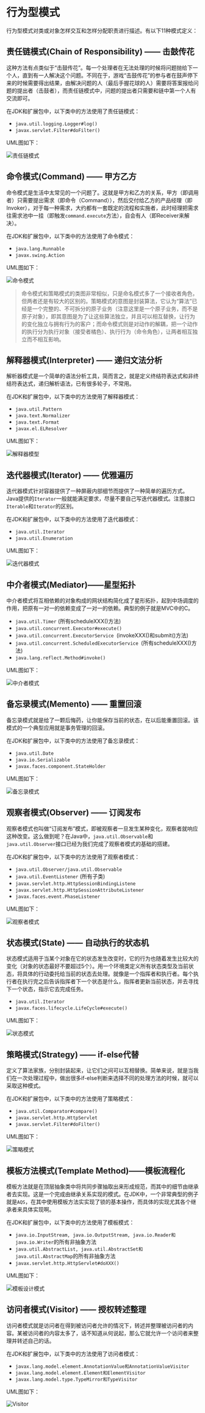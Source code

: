 # 行为型模式
行为型模式对类或对象怎样交互和怎样分配职责进行描述。有以下11种模式定义：

## 责任链模式(Chain of Responsibility) —— 击鼓传花
这种方法有点类似于“击鼓传花”。每一个处理者在无法处理的时候将问题抛给下一个人，直到有一人解决这个问题。不同在于，游戏“击鼓传花”的参与者在鼓声停下来的时候需要得出结果，由解决问题的人（最后手握花球的人）需要将答案报给问题的提出者（击鼓者），而责任链模式中，问题的提出者只需要和链中第一个人有交流即可。

在JDK和扩展包中，以下类中的方法使用了责任链模式：

* `java.util.logging.Logger#log()`
* `javax.servlet.Filter#doFilter()`

UML图如下：

![责任链模式](https://ws1.sinaimg.cn/large/006tNbRwly1fx1wrk2fkbj30qi0c6mxp.jpg)

## 命令模式(Command) —— 甲方乙方
命令模式是生活中太常见的一个问题了。这就是甲方和乙方的关系，甲方（即调用者）只需要提出需求（即命令（Command）），然后交付给乙方的产品经理（即Invoker），对于每一种需求，大约都有一套既定的流程和实施者，此时经理把需求往需求池中一挂（即触发`command.execute`方法），自会有人（即Receiver来解决）。

在JDK和扩展包中，以下类中的方法使用了命令模式：
* `java.lang.Runnable`
* `javax.swing.Action`


UML图如下：

![命令模式](https://ws3.sinaimg.cn/large/006tNbRwly1fx41mnnjhtj30iw09a74v.jpg)

> 命令模式和策略模式的类图非常相似，只是命名模式多了一个接收者角色，但两者还是有较大的区别的。策略模式的意图是封装算法，它认为“算法”已经是一个完整的、不可拆分的原子业务（注意这里是一个原子业务，而不是原子对象），即其意图是为了让这些算法独立，并且可以相互替换，让行为的变化独立与拥有行为的客户；而命令模式则是对动作的解耦，把一个动作的执行分为执行对象（接受者橘色）、执行行为（命令角色），让两者相互独立而不相互影响。


## 解释器模式(Interpreter) —— 递归文法分析
解析器模式是一个简单的语法分析工具，简而言之，就是定义终结符表达式和非终结符表达式，递归解析语法，已有很多轮子，不常用。

在JDK和扩展包中，以下类中的方法使用了解释器模式：

* `java.util.Pattern`
* `java.text.Normalizer`
* `java.text.Format`
* `javax.el.ELResolver`

UML图如下：

![解释器模型](https://ws1.sinaimg.cn/large/006tNbRwly1fx30imjtroj30q00feq3v.jpg)

## 迭代器模式(Iterator) —— 优雅遍历
迭代器模式针对容器提供了一种屏蔽内部细节而提供了一种简单的遍历方式。Java提供的`Iterator`一般就能满足要求，尽量不要自己写迭代器模式。注意接口`Iterable`和`Iterator`的区别。

在JDK和扩展包中，以下类中的方法使用了迭代器模式：

* `java.util.Iterator`
* `java.util.Enumeration`

UML图如下：

![迭代器模式](https://ws2.sinaimg.cn/large/006tNbRwly1fx1xwaetujj30n60k4gml.jpg)


## 中介者模式(Mediator)——星型拓扑
中介者模式将互相依赖的对象构成的网状结构简化成了星形拓扑，起到中场调度的作用，把原有一对一的依赖变成了一对一的依赖。典型的例子就是MVC中的C。

* `java.util.Timer` (所有scheduleXXX()方法)
* `java.util.concurrent.Executor#execute()`
* `java.util.concurrent.ExecutorService `(invokeXXX()和submit()方法)
* `java.util.concurrent.ScheduledExecutorService `(所有scheduleXXX()方法)
* `java.lang.reflect.Method#invoke()`

UML图如下：

![中介者模式](https://ws2.sinaimg.cn/large/006tNbRwly1fx31g702b6j30fg094t8v.jpg)


##  备忘录模式(Memento) —— 重置回滚
备忘录模式就是给了一颗后悔药，让你能保存当前的状态，在以后能重置回滚。该模式的一个典型应用就是事务管理的回滚。

在JDK和扩展包中，以下类中的方法使用了备忘录模式：

* `java.util.Date`
* `java.io.Serializable`
* `javax.faces.component.StateHolder`

UML图如下：

![备忘录模式](https://ws4.sinaimg.cn/large/006tNbRwly1fx325g2x91j30qq06a3z5.jpg)

##  观察者模式(Observer) —— 订阅发布
观察者模式也叫做“订阅发布”模式，即被观察者一旦发生某种变化，观察者就响应这种改变。这么做到呢？在Java中，`java.util.Observable`和`java.util.Observer`接口已经为我们完成了观察者模式的基础的搭建。

在JDK和扩展包中，以下类中的方法使用了观察者模式：

* `java.util.Observer/java.util.Observable`
* `java.util.EventListener` (所有子类)
* `javax.servlet.http.HttpSessionBindingListene`
* `javax.servlet.http.HttpSessionAttributeListener`
* `javax.faces.event.PhaseListener`

UML图如下：

![观察者模式](https://ws4.sinaimg.cn/large/006tNbRwly1fx27dy5l2vj30hq0a9gnd.jpg)

## 状态模式(State) —— 自动执行的状态机
状态模式适用于当某个对象在它的状态发生改变时，它的行为也随着发生比较大的变化（对象的状态最好不要超过5个）。用一个环境类定义所有状态类型及当前状态，将具体的行动委托给当前的状态去处理。就像是一个指挥者和执行者。每个执行者在执行完之后告诉指挥者下一个状态是什么，指挥者更新当前状态，并去寻找下一个状态，指示它去完成任务。

* `java.util.Iterator`
* `javax.faces.lifecycle.LifeCycle#execute()`

UML图如下：

![状态模式](https://ws4.sinaimg.cn/large/006tNbRwly1fx2zk6w79bj30ok0jm75r.jpg)


## 策略模式(Strategy) —— if-else代替
定义了算法家族，分别封装起来，让它们之间可以互相替换。简单来说，就是当我们在一次处理过程中，做出很多if-else判断来选择不同的处理方法的时候，就可以采取这种模式。

在JDK和扩展包中，以下类中的方法使用了策略模式：
* `java.util.Comparator#compare()`
* `javax.servlet.http.HttpServlet`
* `javax.servlet.Filter#doFilter()`

UML图如下：

![策略模式](https://ws3.sinaimg.cn/large/006tNbRwly1fx27bk7gz6j30if06tjs9.jpg)


## 模板方法模式(Template Method)——模板流程化
模板方法就是在顶层抽象类中将共同步骤抽取出来形成规范，而其中的细节由继承者去实现。这是一个完成由继承关系实现的模式。在JDK中，一个非常典型的例子就是`AQS`，在其中使用模板方法实实现了锁的基本操作，而具体的实现尤其各个继承者来具体实现啊。

在JDK和扩展包中，以下类中的方法使用了模板模式：

* `java.io.InputStream, java.io.OutputStream, java.io.Reader和java.io.Writer`的所有非抽象方法
* `java.util.AbstractList, java.util.AbstractSet和java.util.AbstractMap`的所有非抽象方法
* `javax.servlet.http.HttpServlet#doXXX()`

UML图如下：

![模板设计模式](https://ws1.sinaimg.cn/large/006tNbRwly1fx1q6qgjifj30oa0hgt9o.jpg)

## 访问者模式(Visitor) —— 授权转述整理
访问者模式就是访问者在得到被访问者允许的情况下，转述并整理被访问者的内容。某被访问者的内容太多了，话不知道从何说起，那么它就允许一个访问者来整理并转述自己的话。

在JDK和扩展包中，以下类中的方法使用了访问者模式：

* `javax.lang.model.element.AnnotationValue和AnnotationValueVisitor`
* `javax.lang.model.element.Element和ElementVisitor`
* `javax.lang.model.type.TypeMirror和TypeVisitor`

UML图如下：

![Visitor](https://ws3.sinaimg.cn/large/006tNbRwly1fx2ya0yk73j30ok0jm75r.jpg)
